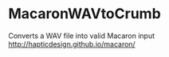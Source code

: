 # MacaronWAVtoCrumb
Converts a WAV file into valid Macaron input
http://hapticdesign.github.io/macaron/
